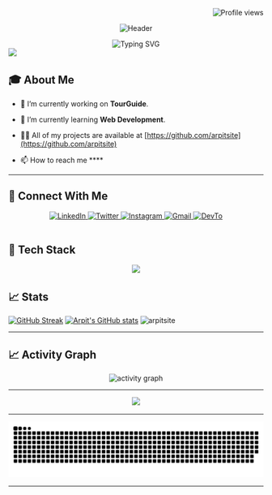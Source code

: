 <p align="right">
  <img src="https://komarev.com/ghpvc/?username=Arpit&label=Visitors&color=0077B5&style=rounded-square" alt="Profile views" />
</p>
<div align="center">

![Header](https://capsule-render.vercel.app/api?type=venom&height=200&color=gradient&customColorList=12,13,14,15,16,17,18,19,20,21,22,23,24&text=Hi,%20I'm%20Arpit&fontSize=60&fontColor=fff&animation=fadeIn&2desc=&descSize=20&descAlignY=70)

<img src="https://readme-typing-svg.herokuapp.com?font=Fira+Code&size=25&duration=4000&pause=1000&color=FF69B4&center=true&vCenter=true&width=600&lines=Computer+Science+Engineering+Student;Full+Stack+Developer;Open+Source+Enthusiast;Always+Learning+New+Things" alt="Typing SVG" />

</div>


<!-- Decorative Line -->
<img src="https://user-images.githubusercontent.com/73097560/115834477-dbab4500-a447-11eb-908a-139a6edaec5c.gif">


## 🎓 About Me
- 🔭 I’m currently working on **TourGuide**.

- 🌱 I’m currently learning **Web Development**.

- 👨‍💻 All of my projects are available at [https://github.com/arpitsite](https://github.com/arpitsite)

- 📫 How to reach me ****

---

<!-- Connect Section -->
## 🤝 Connect With Me


<div align="center">
  <a href="" target="_blank">
    <img src="https://skillicons.dev/icons?i=linkedin&theme=dark" alt="LinkedIn" width="50"/>
  </a>
  <a href="" target="_blank">
    <img src="https://skillicons.dev/icons?i=twitter&theme=dark" alt="Twitter" width="50"/>
  </a>
  <a href="" target="_blank">
    <img src="https://skillicons.dev/icons?i=instagram&theme=dark" alt="Instagram" width="50"/>
  </a>
  <a href="" target="_blank">
    <img src="https://skillicons.dev/icons?i=gmail&theme=dark" alt="Gmail" width="50"/>
  </a>
  <a href="" target="_blank">
    <img src="https://skillicons.dev/icons?i=devto&theme=dark" alt="DevTo" width="50"/>
  </a>
</div>
<br/>
<h2>🚀 Tech Stack</h2>
<p align="center">
  <a href="https://skillicons.dev">
    <img src="https://skillicons.dev/icons?i=git,js,html,css,nodejs,py,java,tailwind,sass,flutter,figma,ts,cpp,photoshop,c,mysql,bootstrap&theme=dark" />
  </a>
</p>


## 📈 Stats 
<p align="center">

[![GitHub Streak](https://github-readme-streak-stats.herokuapp.com/?user=arpitsite&theme=dark)](https://github.com/arpitsite)
[![Arpit's GitHub stats](https://github-readme-stats.vercel.app/api?username=arpitsite&rank_icon=github&theme=dark&title_color=FFBF00)](https://github.com/arpitsite)
 <img width="40%" src="https://github-readme-stats.vercel.app/api/top-langs?username=arpitsite&show_icons=true&theme=dracula&title_color=ff8000&text_color=ffffff&bg_color=191919&locale=en&layout=compact&hide_border=false" alt="arpitsite" /> 

</p>
<!-- ACTIVITY GRAPH -->
<hr/>
<h2>📈 Activity Graph</h2>
<div align="center">
    <img src="https://github-readme-activity-graph.vercel.app/graph?username=arpitsite&custom_title=Deepanshi's%20GitHub%20Activity%20Graph&bg_color=0D1117&color=7F3FBF&line=7F3FBF&point=7F3FBF&area_color=FFFFFF&title_color=FFFFFF&area=true" alt="activity graph">
</div>
<hr/>

<!-- Random Dev Quote -->
<div align="center">

![](https://quotes-github-readme.vercel.app/api?type=horizontal&theme=radical)

</div>
<hr/>
<!-- Snake Animation -->
<div align="center">
  <img src="https://raw.githubusercontent.com/platane/platane/output/github-contribution-grid-snake-dark.svg" alt="snake"/>
</div>

<hr/>


